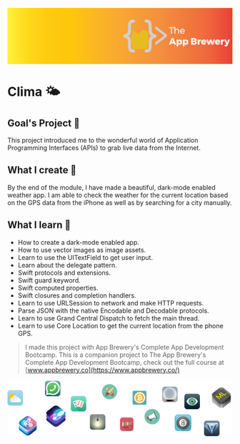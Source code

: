 ![App Brewery Banner](Documentation/AppBreweryBanner.png)

#  Clima 🌤️

## Goal's Project 🎯

This project introduced me to the wonderful world of Application Programming Interfaces (APIs) to grab live data from the Internet. 

## What I create 🧱

By the end of the module, I have made a beautiful, dark-mode enabled weather app. I am able to check the weather for the current location based on the GPS data from the iPhone as well as by searching for a city manually. 

## What I learn 📖

* How to create a dark-mode enabled app.
* How to use vector images as image assets.
* Learn to use the UITextField to get user input. 
* Learn about the delegate pattern.
* Swift protocols and extensions. 
* Swift guard keyword. 
* Swift computed properties.
* Swift closures and completion handlers.
* Learn to use URLSession to network and make HTTP requests.
* Parse JSON with the native Encodable and Decodable protocols. 
* Learn to use Grand Central Dispatch to fetch the main thread.
* Learn to use Core Location to get the current location from the phone GPS. 


>I made this project with App Brewery's Complete App Development Bootcamp.
>This is a companion project to The App Brewery's Complete App Development Bootcamp, check out the full course at [www.appbrewery.co](https://www.appbrewery.co/)

![End Banner](Documentation/readme-end-banner.png)
